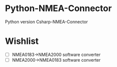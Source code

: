# Python-NMEA-Connector
Python version  Csharp-NMEA-Connector


# Wishlist
-[ ] NMEA0183→NMEA2000 software converter
-[ ] NMEA2000→NMEA0183 software converter

